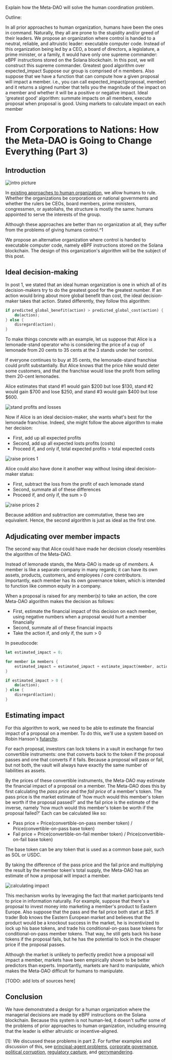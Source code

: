 Explain how the Meta-DAO will solve the human coordination problem.

Outline:

In all prior approaches to human organization, humans have been the ones in command. Naturally, they all are prone to the stupidity and/or greed of their leaders. We propose an organization where control is handed to a neutral, reliable, and altruistic leader: executable computer code. Instead of this organization being led by a CEO, a board of directors, a legislature, a prime minister, or a family, it would have only one supreme commander: eBPF instructions stored on the Solana blockchain. In this post, we will construct this supreme commander.
Greatest good algorithm over expected_impact
Suppose our group is comprised of n members. Also suppose that we have a function that can compute how a given proposal will impact a member. i.e., you can call expected_impact(proposal, member) and it returns a signed number that tells you the magnitude of the impact on a member and whether it will be a positive or negative impact.
Ideal 'greatest good' algorithm: summate impacts on all members, execute proposal when proposal is good.
Using markets to calculate impact on each member

# From Corporations to Nations: How the Meta-DAO is Going to Change Everything (Part 3)

## Introduction

![intro picture](media/MetaDAOGovernance.drawio.png)

In [existing approaches to human organization](https://medium.com/@metaproph3t/from-corporations-to-nations-how-the-meta-dao-is-going-to-change-everything-part-2-8abe5b6814fc), we allow humans to rule. Whether the organizations be corporations or national governments and whether the rulers be CEOs, board members, prime ministers, congressmen, or ayatollahs, the structure is mostly the same: humans appointed to serve the interests of the group.

Although these approaches are better than no organization at all, they suffer from the problems of giving humans control.^1

We propose an alternative organization where control is handed to executable computer code, namely eBPF instructions stored on the Solana blockchain. The design of this organization's algorithm will be the subject of this post.

## Ideal decision-making

In post 1, we stated that an ideal human organization is one in which all of its decision-makers try to do the greatest good for the greatest number. If an action would bring about more global benefit than cost, the ideal decision-maker takes that action. Stated differently, they follow this algorithm:

```rust
if predicted_global_benefit(action) > predicted_global_cost(action) {
    do(action);
} else {
    disregard(action);
}
```

To make things concrete with an example, let us suppose that Alice is a lemonade-stand operator who is considering the price of a cup of lemonade from 20 cents to 35 cents at the 3 stands under her control. 

If everyone continues to buy at 35 cents, the lemonade-stand franchise could profit substantially. But Alice knows that the price hike would deter some customers, and that the franchise would lose the profit from selling them 20-cent lemonades.

Alice estimates that stand #1 would gain $200 but lose $130, stand #2 would gain $700 and lose $250, and stand #3 would gain $400 but lose $600. 

![stand profits and losses](media/raise_prices_0.png)

Now if Alice is an ideal decision-maker,  she wants what's best for the lemonade franchise. Indeed, she might follow the above algorithm to make her decision:
- First, add up all expected profits
- Second, add up all expected losts profits (costs)
- Proceed if, and only if, total expected profits > total expected costs

![raise prices 1](media/raise_prices_1.png)

Alice could also have done it another way without losing ideal decision-maker status:
- First, subtract the loss from the profit of each lemonade stand
- Second, summate all of these differences
- Proceed if, and only if, the sum > 0

![raise prices 2](media/raise_prices_2.png)

Because addition and subtraction are commutative, these two are equivalent. Hence, the second algorithm is just as ideal as the first one.

## Adjudicating over member impacts

The second way that Alice could have made her decision closely resembles the algorithm of the Meta-DAO.

Instead of lemonade stands, the Meta-DAO is made up of *members*. A member is like a separate company in many regards; it can have its own assets, products, customers, and employees / core contributors. Importantly, each member has its own governance token, which is intended to function like common equity in a company.

When a proposal is raised for any member(s) to take an action, the core Meta-DAO algorithm makes the decision as follows:
- First, estimate the financial impact of this decision on each member, using negative numbers when a proposal would hurt a member financially
- Second, summate all of these financial impacts
- Take the action if, and only if, the sum > 0

In pseudocode:

```rust
let estimated_impact = 0;

for member in members {
    estimated_impact = estimated_impact + estimate_impact(member, action);
}

if estimated_impact > 0 {
    do(action);
} else {
    disregard(action);
}
```

## Estimating impact

For this algorithm to work, we need to be able to estimate the financial impact of a proposal on a member. To do this, we'll use a system based on Robin Hanson's [futarchy](https://mason.gmu.edu/~rhanson/futarchy.html). 

For each proposal, investors can lock tokens in a vault in exchange for two convertible instruments: one that converts back to the token if the proposal passes and one that converts if it fails. Because a proposal will pass or fail, but not both, the vault will always have exactly the same number of liabilities as assets.

By the prices of these convertible instruments, the Meta-DAO may estimate the financial impact of a proposal on a member. The Meta-DAO does this by first calculating the *pass price* and the *fail price* of a member's token. The pass price is the market estimate of 'how much would this member's token be worth if the proposal passed?' and the fail price is the estimate of the inverse, namely 'how much would this member's token be worth if the proposal failed?' Each can be calculated like so:
- Pass price = Price(convertible-on-pass member token) / Price(convertible-on-pass base token)
- Fail price = Price(convertible-on-fail member token) / Price(convertible-on-fail base token)

The base token can be any token that is used as a common base pair, such as SOL or USDC.

By taking the difference of the pass price and the fail price and multiplying the result by the member token's total supply, the Meta-DAO has an estimate of how a proposal will impact a member.

![calculating impact](media/CalculatingImpact.drawio.png)

This mechanism works by leveraging the fact that market participants tend to price in information naturally. For example, suppose that there's a proposal to invest money into marketing a member's product to Eastern Europe. Also suppose that the pass and the fail price both start at $25. If trader Bob knows the Eastern European market and believes that the product would be a knockout success in the market, he is incentivized to lock up his base tokens, and trade his conditional-on-pass base tokens for conditional-on-pass member tokens. That way, he still gets back his base tokens if the proposal fails, but he has the potential to lock in the cheaper price if the proposal passes.

Although the market is unlikely to perfectly predict how a proposal will impact a member, markets have been empirically shown to be better predictors than experts. Importantly, markets are hard to manipulate, which makes the Meta-DAO difficult for humans to manipulate.

[TODO: add lots of sources here]

## Conclusion

We have demonstrated a design for a human organization where the managerial decisions are made by eBPF instructions on the Solana blockchain. Because this system is not human-led, it doesn't suffer some of the problems of prior approaches to human organization, including ensuring that the leader is either altruistic or incentive-aligned. 

[1]: We discussed these problems in part 2. For further examples and discussion of this, see [principal-agent problems](https://en.wikipedia.org/wiki/Principal%E2%80%93agent_problem), [corporate governance](https://en.wikipedia.org/wiki/Corporate_governance), [political corruption](https://en.wikipedia.org/wiki/Political_corruption), [regulatory capture](https://en.wikipedia.org/wiki/Regulatory_capture), and [gerrymandering](https://en.wikipedia.org/wiki/Gerrymandering).



